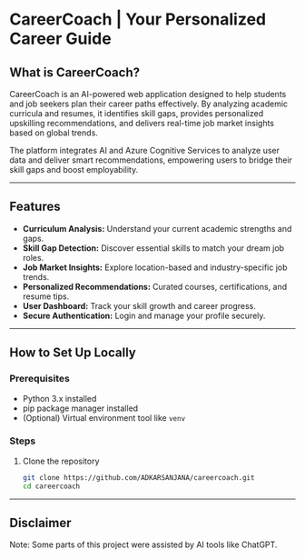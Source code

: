 # CareerCoach | Your Personalized Career Guide

## What is CareerCoach?

CareerCoach is an AI-powered web application designed to help students and job seekers plan their career paths effectively. By analyzing academic curricula and resumes, it identifies skill gaps, provides personalized upskilling recommendations, and delivers real-time job market insights based on global trends.

The platform integrates AI and Azure Cognitive Services to analyze user data and deliver smart recommendations, empowering users to bridge their skill gaps and boost employability.

---

## Features

- **Curriculum Analysis:** Understand your current academic strengths and gaps.
- **Skill Gap Detection:** Discover essential skills to match your dream job roles.
- **Job Market Insights:** Explore location-based and industry-specific job trends.
- **Personalized Recommendations:** Curated courses, certifications, and resume tips.
- **User Dashboard:** Track your skill growth and career progress.
- **Secure Authentication:** Login and manage your profile securely.

---

## How to Set Up Locally

### Prerequisites

- Python 3.x installed
- pip package manager installed
- (Optional) Virtual environment tool like `venv`

### Steps

1. Clone the repository

   ```bash
   git clone https://github.com/ADKARSANJANA/careercoach.git
   cd careercoach

---

## Disclaimer

Note: Some parts of this project were assisted by AI tools like ChatGPT.
